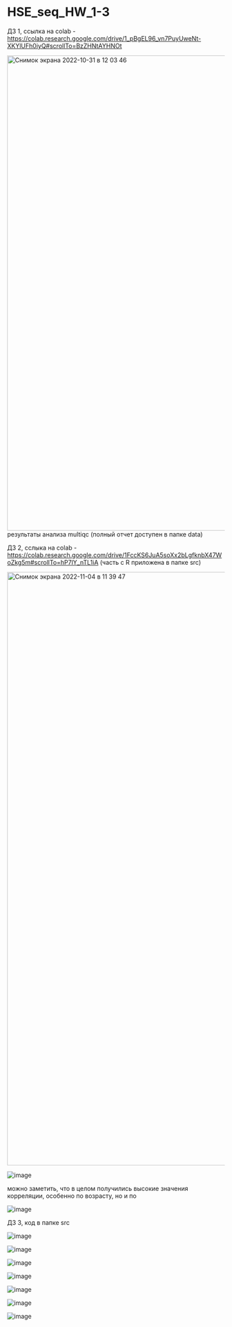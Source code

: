 # HSE_seq_HW_1-3

ДЗ 1, ссылка на colab - https://colab.research.google.com/drive/1_pBgEL96_vn7PuyUweNt-XKYlUFh0iyQ#scrollTo=BzZHNtAYHNOt

<img width="1101" alt="Снимок экрана 2022-10-31 в 12 03 46" src="https://user-images.githubusercontent.com/60537367/198971223-4128b0c3-e6c3-4b4c-b84c-907689887459.png">
результаты анализа multiqc (полный отчет доступен в папке data)



ДЗ 2, сслыка на colab - https://colab.research.google.com/drive/1FccKS6JuA5soXx2bLgfknbX47WoZkg5m#scrollTo=hP7lY_nTL1iA
(часть с R приложена в папке src)

<img width="1375" alt="Снимок экрана 2022-11-04 в 11 39 47" src="https://user-images.githubusercontent.com/60537367/199929503-13b9466f-13db-4dff-8dd7-01adbc176b8a.png">

![image](https://user-images.githubusercontent.com/60537367/199970885-a8d4ab8c-8369-48bc-a0d3-3708c68ce752.png)

можно заметить, что в целом получились высокие значения корреляции, особенно по возрасту, но и по 

![image](https://user-images.githubusercontent.com/60537367/199929395-60e8cb54-122f-4124-9c51-9346e6d3037e.png)


ДЗ 3, код в папке src

![image](https://user-images.githubusercontent.com/60537367/199975608-6014a114-d19c-4bfb-8674-d03f67afb50b.png)

![image](https://user-images.githubusercontent.com/60537367/199975905-5ab61550-8210-428d-a7ea-09b43a4eb6b8.png)

![image](https://user-images.githubusercontent.com/60537367/199975927-66e938f9-8f5f-48e7-9554-27093ac4ecc6.png)

![image](https://user-images.githubusercontent.com/60537367/199975951-bcd4ec0d-0536-4269-af45-5884422b7077.png)

![image](https://user-images.githubusercontent.com/60537367/199975972-7ccdd216-5dca-47eb-8d3f-f45ce94850a9.png)

![image](https://user-images.githubusercontent.com/60537367/199975988-61ecc8eb-894e-4728-8d3c-e72c468a4ea3.png)

![image](https://user-images.githubusercontent.com/60537367/199976008-192bfbba-9b39-46dd-99f8-28ce64d0fb23.png)
